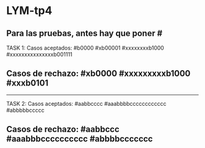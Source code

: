 # LYM-tp4
Para las pruebas, antes hay que poner #
-----------------------------------------
TASK 1:
Casos aceptados:
#b0000
#xb00001
#xxxxxxxxb1000
#xxxxxxxxxxxxxxxb001111

Casos de rechazo:
#xb0000
#xxxxxxxxxb1000
#xxxb0101
-----------------------------------------
-----------------------------------------
TASK 2:
Casos aceptados:
#aabbcccc
#aaabbbbcccccccccccc
#abbbbbccccc

Casos de rechazo:
#aabbccc
#aaabbbcccccccccc
#abbbbccccccc
-----------------------------------------

